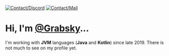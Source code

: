 [![Contact/Discord](https://img.shields.io/badge/%20-grabsky-%20?logo=discord&logoColor=white&labelColor=%235865F2&color=%23707BF4)](https://github.com/Grabsky)
[![Contact/Mail](https://img.shields.io/badge/michal.czopek.foss%40proton.me-%20?logo=protonmail&logoColor=white&labelColor=%234325C1&color=%235632EE)](mailto:michal.czopek.foss@proton.me)

# Hi, I'm [@Grabsky](https://github.com/Grabsky)...
I'm working with **JVM** languages (**Java** and **Kotlin**) since late 2019. There is not much to see on my profile yet.

